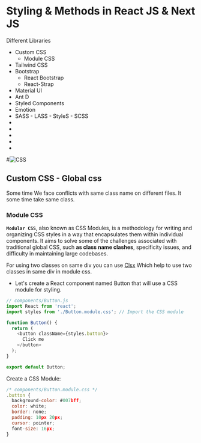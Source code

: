 # Styling & Methods in React JS & Next JS

Different Libraries
- Custom CSS
    - Module CSS
- Tailwind CSS
- Bootstrap
    - React Bootstrap
    - React-Strap 
- Material UI
- Ant D
- Styled Components 
- Emotion
- SASS - LASS - StyleS - SCSS
- 
- 
- 
- 
- 

#![CSS](https://miro.medium.com/v2/resize:fit:2000/1*OjnZjw20cnBWVs4E_a3u4A.png)


## Custom CSS - Global css



Some time We face conflicts with same class name on different files. It some time take same class.


### Module CSS

**`Modular CSS`**, also known as CSS Modules, is a methodology for writing and organizing CSS styles in a way that encapsulates them within individual components. It aims to solve some of the challenges associated with traditional global CSS, such **as class name clashes**, specificity issues, and difficulty in maintaining large codebases.


For using two classes on same div you can use [Clsx](https://www.npmjs.com/package/clsx) Which help to use two classes in same div in module css. 


- Let's create a React component named Button that will use a CSS module for styling.

```javascript
// components/Button.js
import React from 'react';
import styles from './Button.module.css'; // Import the CSS module

function Button() {
  return (
    <button className={styles.button}>
      Click me
    </button>
  );
}

export default Button;
```

Create a CSS Module:
```javascript
/* components/Button.module.css */
.button {
  background-color: #007bff;
  color: white;
  border: none;
  padding: 10px 20px;
  cursor: pointer;
  font-size: 16px;
}

```





